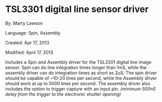 # TSL3301 digital line sensor driver

By: Marty Lawson

Language: Spin, Assembly

Created: Apr 17, 2013

Modified: April 17, 2013

Includes a Spin and Assembly driver for the TSL3301 digital line image sensor. Spin can do line integration times longer than 1mS, while the assembly driver can do integration times as short as 2uS. The spin driver should be capable of ~10-20 lines per second, while the Assembly driver should work at up to 5000 lines per second. The assembly driver also includes the option to trigger capture with an input pin. _(minimum 500nS delay from the trigger to the electronic shutter opening)_

